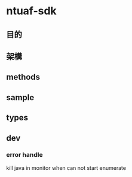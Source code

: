 # ntuaf-sdk

## 目的

## 架構

## methods

## sample

## types

## dev

### error handle

kill java in monitor when can not start enumerate
